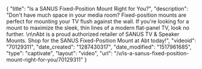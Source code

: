 {
    "title": "Is a SANUS Fixed-Position Mount Right for You?",
    "description": "Don't have much space in your media room? Fixed-position mounts are perfect for mounting your TV flush against the wall.  If you're looking for a mount to maximize the sleek, thin lines of a modern flat-panel TV, look no further.  \n\nAbt is a proud authorized retailer of SANUS TV & Speaker Mounts. Shop for the SANUS Fixed-Position Mount at Abt today!",
    "videoid": "70129311",
    "date_created": "1287430317",
    "date_modified": "1517961685",
    "type": "captivate",
    "layout": "video",
    "url": "\/v\/is-a-sanus-fixed-position-mount-right-for-you\/70129311"
}